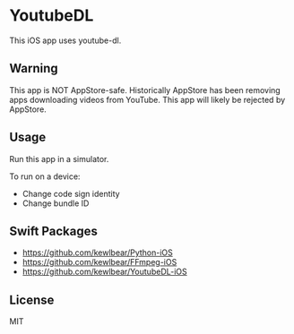 # YoutubeDL

This iOS app uses youtube-dl.

## Warning

This app is NOT AppStore-safe.  Historically AppStore has been removing apps downloading videos from YouTube.  This app will likely be rejected by AppStore.

## Usage

Run this app in a simulator.

To run on a device:
- Change code sign identity
- Change bundle ID

## Swift Packages

- https://github.com/kewlbear/Python-iOS
- https://github.com/kewlbear/FFmpeg-iOS
- https://github.com/kewlbear/YoutubeDL-iOS

## License

MIT
